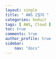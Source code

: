 ```yaml
---
layout: single
title: " AWS 2일차 "
categories: keduit
tags: [ AWS, Cloud ]
toc: true 
comments: true
author_profile: true
sidebar:
    nav: "docs"
---
```




